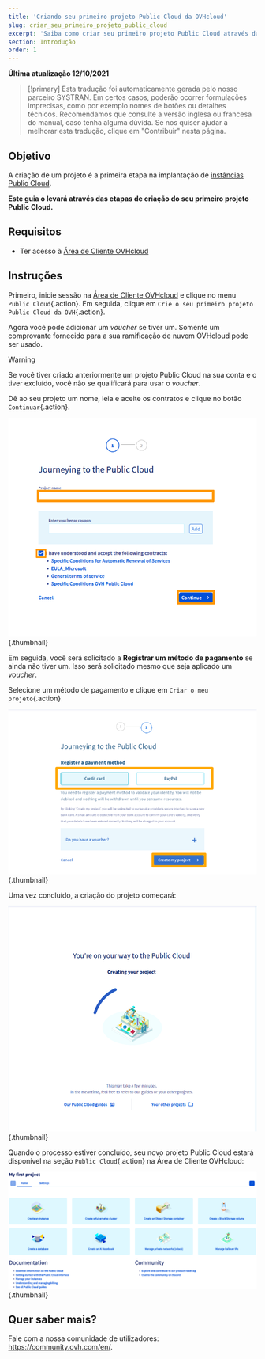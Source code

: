```yaml
---
title: 'Criando seu primeiro projeto Public Cloud da OVHcloud'
slug: criar_seu_primeiro_projeto_public_cloud
excerpt: 'Saiba como criar seu primeiro projeto Public Cloud através da Área de Cliente OVHcloud'
section: Introdução
order: 1
---
```


**Última atualização 12/10/2021**

> [!primary]
> Esta tradução foi automaticamente gerada pelo nosso parceiro SYSTRAN. Em certos casos, poderão ocorrer formulações imprecisas, como por exemplo nomes de botões ou detalhes técnicos. Recomendamos que consulte a versão inglesa ou francesa do manual, caso tenha alguma dúvida. Se nos quiser ajudar a melhorar esta tradução, clique em "Contribuir" nesta página.
>


## Objetivo

A criação de um projeto é a primeira etapa na implantação de [instâncias Public Cloud](https://www.ovhcloud.com/pt/public-cloud/).

**Este guia o levará através das etapas de criação do seu primeiro projeto Public Cloud.**

## Requisitos

- Ter acesso à [Área de Cliente OVHcloud](https://www.ovh.com/auth/?action=gotomanager&from=https://www.ovh.pt/&ovhSubsidiary=pt)

## Instruções

Primeiro, inicie sessão na [Área de Cliente OVHcloud](https://www.ovh.com/auth/?action=gotomanager&from=https://www.ovh.pt/&ovhSubsidiary=pt) e clique no menu `Public Cloud`{.action}. Em seguida, clique em `Crie o seu primeiro projeto Public Cloud da OVH`{.action}.

Agora você pode adicionar um *voucher* se tiver um. Somente um comprovante fornecido para a sua ramificação de nuvem OVHcloud pode ser usado.

> [!warning]
> Se você tiver criado anteriormente um projeto Public Cloud na sua conta e o tiver excluído, você não se qualificará para usar o *voucher*.
>

Dê ao seu projeto um nome, leia e aceite os contratos e clique no botão `Continuar`{.action}.

![name project](images/confirmvoucher.png){.thumbnail}

Em seguida, você será solicitado a **Registrar um método de pagamento** se ainda não tiver um. Isso será solicitado mesmo que seja aplicado um *voucher*.

Selecione um método de pagamento e clique em `Criar o meu projeto`{.action}

![add payment method](images/pci-project-03b_2020.png){.thumbnail}

Uma vez concluído, a criação do projeto começará:

![create project](images/creatingproject.png){.thumbnail}

Quando o processo estiver concluído, seu novo projeto Public Cloud estará disponível na seção `Public Cloud`{.action} na Área de Cliente OVHcloud:

![new project created](images/newprojectcreated.png){.thumbnail}

## Quer saber mais?
 
Fale com a nossa comunidade de utilizadores: <https://community.ovh.com/en/>.
